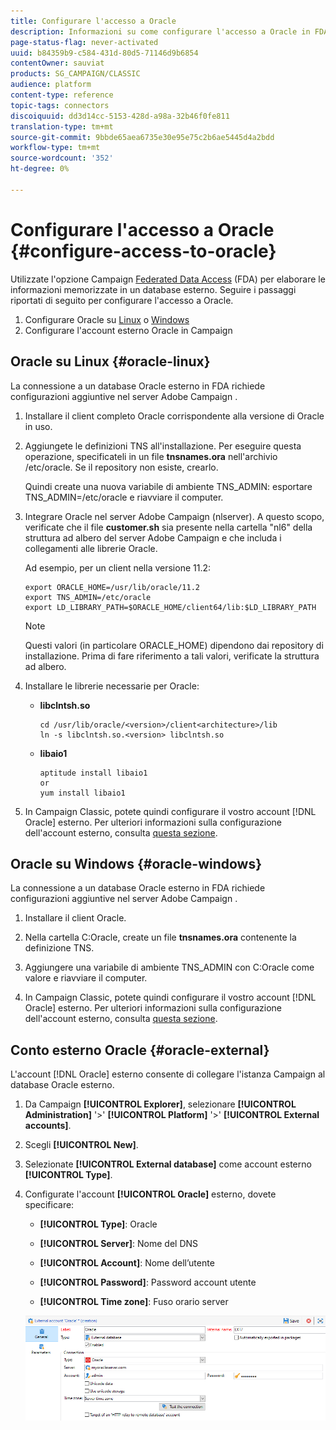 ```yaml
---
title: Configurare l'accesso a Oracle
description: Informazioni su come configurare l'accesso a Oracle in FDA
page-status-flag: never-activated
uuid: b84359b9-c584-431d-80d5-71146d9b6854
contentOwner: sauviat
products: SG_CAMPAIGN/CLASSIC
audience: platform
content-type: reference
topic-tags: connectors
discoiquuid: dd3d14cc-5153-428d-a98a-32b46f0fe811
translation-type: tm+mt
source-git-commit: 9bbde65aea6735e30e95e75c2b6ae5445d4a2bdd
workflow-type: tm+mt
source-wordcount: '352'
ht-degree: 0%

---
```



# Configurare l&#39;accesso a Oracle {#configure-access-to-oracle}

Utilizzate l&#39;opzione Campaign [Federated Data Access](../../installation/using/about-fda.md) (FDA) per elaborare le informazioni memorizzate in un database esterno. Seguire i passaggi riportati di seguito per configurare l&#39;accesso a Oracle.

1. Configurare Oracle su [Linux](#oracle-linux) o [Windows](#azure-windows)
1. Configurare l&#39;account [](#oracle-external) esterno Oracle in Campaign

## Oracle su Linux {#oracle-linux}

La connessione a un database Oracle esterno in FDA richiede configurazioni aggiuntive nel server Adobe Campaign .

1. Installare il client completo Oracle corrispondente alla versione di Oracle in uso.
1. Aggiungete le definizioni TNS all&#39;installazione. Per eseguire questa operazione, specificateli in un file **tnsnames.ora** nell&#39;archivio /etc/oracle. Se il repository non esiste, crearlo.

   Quindi create una nuova variabile di ambiente TNS_ADMIN: esportare TNS_ADMIN=/etc/oracle e riavviare il computer.

1. Integrare Oracle nel server Adobe Campaign  (nlserver). A questo scopo, verificate che il file **customer.sh** sia presente nella cartella &quot;nl6&quot; della struttura ad albero del server Adobe Campaign  e che includa i collegamenti alle librerie Oracle.

   Ad esempio, per un client nella versione 11.2:

   ```
   export ORACLE_HOME=/usr/lib/oracle/11.2
   export TNS_ADMIN=/etc/oracle
   export LD_LIBRARY_PATH=$ORACLE_HOME/client64/lib:$LD_LIBRARY_PATH
   ```

   >[!NOTE]
   >
   >Questi valori (in particolare ORACLE_HOME) dipendono dai repository di installazione. Prima di fare riferimento a tali valori, verificate la struttura ad albero.

1. Installare le librerie necessarie per Oracle:

   * **libclntsh.so**

      ```
      cd /usr/lib/oracle/<version>/client<architecture>/lib
      ln -s libclntsh.so.<version> libclntsh.so
      ```

   * **libaio1**

      ```
      aptitude install libaio1
      or
      yum install libaio1
      ```

1. In Campaign Classic, potete quindi configurare il vostro account [!DNL Oracle] esterno. Per ulteriori informazioni sulla configurazione dell&#39;account esterno, consulta [questa sezione](#oracle-external).

## Oracle su Windows {#oracle-windows}

La connessione a un database Oracle esterno in FDA richiede configurazioni aggiuntive nel server Adobe Campaign .

1. Installare il client Oracle.

1. Nella cartella C:Oracle, create un file **tnsnames.ora** contenente la definizione TNS.

1. Aggiungere una variabile di ambiente TNS_ADMIN con C:Oracle come valore e riavviare il computer.

1. In Campaign Classic, potete quindi configurare il vostro account [!DNL Oracle] esterno. Per ulteriori informazioni sulla configurazione dell&#39;account esterno, consulta [questa sezione](#oracle-external).

## Conto esterno Oracle {#oracle-external}

L&#39;account [!DNL Oracle] esterno consente di collegare l&#39;istanza Campaign al database Oracle esterno.

1. Da Campaign **[!UICONTROL Explorer]**, selezionare **[!UICONTROL Administration]** &#39;>&#39; **[!UICONTROL Platform]** &#39;>&#39; **[!UICONTROL External accounts]**.

1. Scegli **[!UICONTROL New]**.

1. Selezionate **[!UICONTROL External database]** come account esterno **[!UICONTROL Type]**.

1. Configurate l&#39;account **[!UICONTROL Oracle]** esterno, dovete specificare:

   * **[!UICONTROL Type]**: Oracle

   * **[!UICONTROL Server]**: Nome del DNS

   * **[!UICONTROL Account]**: Nome dell’utente

   * **[!UICONTROL Password]**: Password account utente

   * **[!UICONTROL Time zone]**: Fuso orario server

   ![](assets/oracle_config.png)

